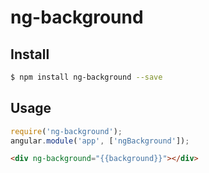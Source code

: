 # ng-background

## Install
```sh
$ npm install ng-background --save
```

## Usage
```javascript
require('ng-background');
angular.module('app', ['ngBackground']);
```
```html
<div ng-background="{{background}}"></div>
```